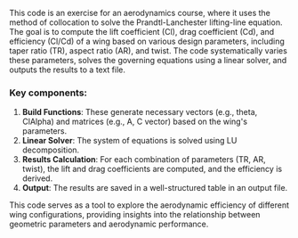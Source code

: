 This code is an exercise for an aerodynamics course, where it uses the method of collocation to solve the Prandtl-Lanchester lifting-line equation. The goal is to compute the lift coefficient (Cl), drag coefficient (Cd), and efficiency (Cl/Cd) of a wing based on various design parameters, including taper ratio (TR), aspect ratio (AR), and twist. The code systematically varies these parameters, solves the governing equations using a linear solver, and outputs the results to a text file.

### Key components:
1. **Build Functions**: These generate necessary vectors (e.g., theta, ClAlpha) and matrices (e.g., A, C vector) based on the wing's parameters.
2. **Linear Solver**: The system of equations is solved using LU decomposition.
3. **Results Calculation**: For each combination of parameters (TR, AR, twist), the lift and drag coefficients are computed, and the efficiency is derived.
4. **Output**: The results are saved in a well-structured table in an output file.

This code serves as a tool to explore the aerodynamic efficiency of different wing configurations, providing insights into the relationship between geometric parameters and aerodynamic performance.